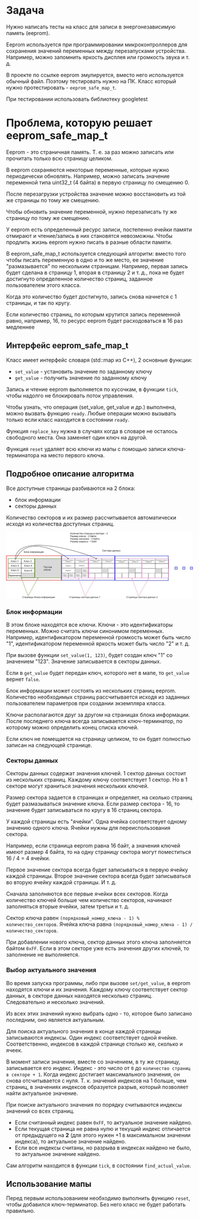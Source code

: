 # Задача

Нужно написать тесты на класс для записи в энергонезависимую память (eeprom).

Eeprom используется при программировании микроконтроллеров для сохранения значений переменных
между перезапусками устройства. Например, можно запомнить яркость дисплея или громкость звука
и т. д.

В проекте по ссылке eeprom эмулируется, вместо него используется обычный файл. Поэтому тестировать
нужно на ПК. Класс который нужно протестировать - ``eeprom_safe_map_t``.

При тестировании использовать библиотеку googletest


# Проблема, которую решает eeprom_safe_map_t

Eeprom - это страничная память. Т. е. за раз можно записать или прочитать только всю страницу
целиком.

В eeprom сохраняются некоторые переменные, которые нужно периодически обновлять. Например,
можно записать значение переменной типа uint32_t (4 байта) в первую страницу по смещению 0.

После перезагрузки устройства значение можно восстановить из той же страницы по тому же смещению.

Чтобы обновить значение переменной, нужно перезаписать ту же страницу по тому же смещению.

У eeprom есть определенный ресурс записи, постепенно ячейки памяти отмирают и чтение/запись в
них становятся невозможны. Чтобы продлить жизнь eeprom нужно писать в разные области памяти.

В eeprom_safe_map_t используется следующий алгоритм: вместо того чтобы писать переменную в одно и
то же место, ее значение "размазывается" по нескольким страницам. Например, первая запись будет
сделана в страницу 1, вторая в страницу 2 и т. д., пока не будет достигнуто определенное
количество страниц, заданное пользователем этого класса.

Когда это количество будет достигнуто, запись снова начнется с 1 страницы, и так по кругу.

Если количество страниц, по которым крутится запись переменной равно, например, 16, то ресурс
eeprom будет расходоваться в 16 раз медленнее


## Интерфейс eeprom_safe_map_t

Класс имеет интерфейс словаря (std::map из C++), 2 основные функции:

- ``set_value`` - установить значение по заданному ключу
- ``get_value`` - получить значение по заданному ключу

Запись и чтение eeprom выполняется по кусочкам, в функции ``tick``, чтобы надолго не блокировать
поток управления.

Чтобы узнать, что операция (set_value, get_value и др.) выполнена, можно вызвать функцию ``ready``.
Любые операции можно вызывать только если класс находится в состоянии ``ready``.

Функция ``replace_key`` нужна в случаях когда в словаре не осталось свободного места. Она заменяет
один ключ на другой.

Функция ``reset`` удаляет всю ключи из мапы с помощью записи ключа-терминатора на место первого
ключа.


## Подробное описание алгоритма

Все доступные страницы разбиваются на 2 блока:

- блок информации
- секторы данных

Количество секторов и их размер рассчитывается автоматически исходя из количества
доступных страниц.


![](images/eeprom_safe_map.jpg)


### Блок информации

В этом блоке находятся все ключи. Ключи - это идентификаторы переменных. Можно считать ключи
синонимом переменных. Например, идентификатором переменной громкость может быть число "1",
идентификатором переменной яркость может быть число "2" и т. д.

При вызове функции ``set_value(1, 123)``, будет создан ключ "1" со значением "123". Значение
записывается в секторы данных.

Если в ``get_value`` будет передан ключ, которого нет в мапе, то ``get_value`` вернет ``false``.

Блок информации может состоять из нескольких страниц eeprom. Количество необходимых страниц
рассчитывается исходя из заданных пользователем параметров при создании экземпляра класса.

Ключи располагаются друг за другом на страницах блока информации. После последнего ключа
всегда записывается ключ-терминатор, по которому можно определить конец списка ключей.

Если ключ не помещается на страницу целиком, то он будет полностью записан на следующей странице.


### Секторы данных

Секторы данных содержат значения ключей. 1 сектор данных состоит из нескольких страниц.
Каждому ключу соответствует 1 сектор. Но в 1 секторе могут храниться значения нескольких ключей.

Размер сектора задается в страницах и определяет, на сколько страниц будет размазываться значение
ключа. Если размер сектора - 16, то значение будет записываться по кругу в 16 страниц сектора.

У каждой страницы есть "ячейки". Одна ячейка соответствует одному значению одного ключа.
Ячейки нужны для переиспользования сектора.

Например, если страница eeprom равна 16 байт, а значения ключей имеют размер 4 байта, то на
одну страницу сектора могут поместиться 16 / 4 = 4 ячейки.

Первое значение сектора всегда будет записываться в первую ячейку каждой страницы.
Второе значение сектора всегда будет записываться во вторую ячейку каждой страницы.
И т. д.

Сначала заполняются все первые ячейки всех секторов. Когда количество ключей больше чем количество
секторов, начинают заполняться вторые ячейки, затем третьи и т. д.

Сектор ключа равен ``(порядковый_номер_ключа - 1) % количество_секторов``.
Ячейка ключа равна ``(порядковый_номер_ключа - 1) / количество_секторов``.

При добавлении нового ключа, сектор данных этого ключа заполняется байтом ``0xFF``.
Если в этом секторе уже есть значения других ключей, то заполнение не выполняется.


### Выбор актуального значения

Во время запуска программы, либо при вызове ``set/get_value``, в eeprom
находятся ключи и их значения. Каждому ключу соответствует сектор данных,
в секторе данных находятся несколько страниц. Следовательно и несколько значений.

Из всех этих значений нужно выбрать одно - то, которое было записано последним, оно является
актуальным.

Для поиска актуального значения в конце каждой страницы записываются индексы.
Один индекс соответствует одной ячейке. Соответственно, индексов в каждой странице столько же,
сколько и ячеек.

В момент записи значения, вместе со значением, в ту же страницу, записывается его индекс.
Индекс - это число от ``0`` до ``количество страниц в секторе + 1``. Когда индекс достигает
максимального значения, он снова отсчитывается с нуля. Т. к. значений индексов на 1 больше,
чем страниц, в значениях индексов образуется разрыв, который позволяет найти актуальное значение.

При поиске актуального значения по порядку считываются индексы значений со всех страниц.

- Если считанный индекс равен ``0xFF``, то актуальное значение найдено.
- Если текущая страница не равна нулю и текущий индекс отличается от предыдущего на **2**
  (для этого нужен +1 в максимальном значении индекса), то актуальное значение найдено.
- Если все индексы считаны, но разрыва в индексах найдено не было, то актуальное значение найдено.

Сам алгоритм находится в функции ``tick``, в состоянии ``find_actual_value``.

## Использование мапы

Перед первым использованием необходимо выполнить функцию ``reset``, чтобы добавился ключ-терминатор.
Без него класс не будет работать правильно.

